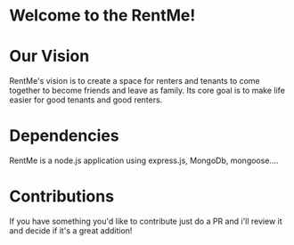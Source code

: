 # Welcome to the RentMe!

# Our Vision
RentMe's vision is to create a space for renters and tenants to come together to become friends and leave as family. Its core goal is to make life easier for good tenants and good renters.

# Dependencies
RentMe is a node.js application using express.js, MongoDb, mongoose....


# Contributions
If you have something you'd like to contribute just do a PR and i'll review it and decide if it's a great addition!
